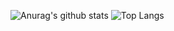 ![Anurag's github stats](https://github-readme-stats.vercel.app/api?username=skylee273&show_icons=true&theme=tokyonight)
![Top Langs](https://github-readme-stats.vercel.app/api/top-langs/?username=skylee273&layout=compact&theme=tokyonight)
